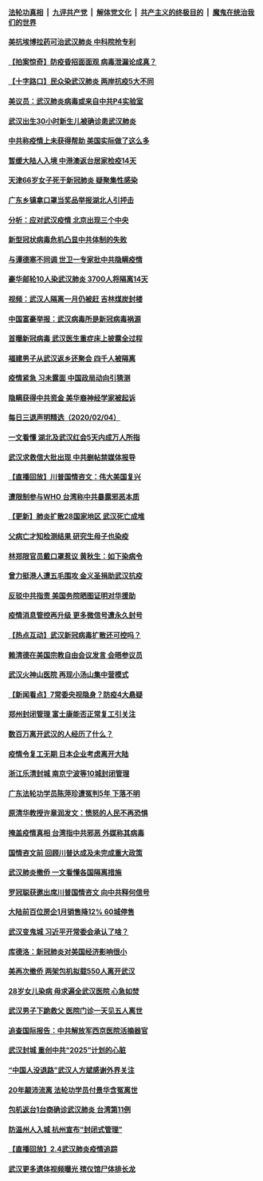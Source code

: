 ####  [法轮功真相](../../../../basic/blob/master/README.md?t=02052126) &nbsp;|&nbsp; [九评共产党](../../../../9ping.md/blob/master/README.md?t=02052126) &nbsp;|&nbsp; [解体党文化](../../../../jtdwh.md/blob/master/README.md?t=02052126)  &nbsp;|&nbsp; [共产主义的终极目的](../../../../gczydzjmd.md/blob/master/README.md?t=02052126) &nbsp;|&nbsp; [魔鬼在统治我们的世界](../../../../mgztzwmdsj.md/blob/master/README.md?t=02052126) 

#### [美抗埃博拉药可治武汉肺炎 中科院抢专利](../pages/nsc413/n11846409.md?t=02052126) 

#### [【拍案惊奇】防疫昏招面面观 病毒泄漏论成真？](../pages/nsc413/n11845382.md?t=02052126) 

#### [【十字路口】民众染武汉肺炎 两岸抗疫5大不同](../pages/nsc413/n11845264.md?t=02052126) 

#### [美议员：武汉肺炎病毒或来自中共P4实验室](../pages/nsc413/n11846043.md?t=02052126) 

#### [武汉出生30小时新生儿被确诊患武汉肺炎](../pages/nsc413/n11846307.md?t=02052126) 

#### [中共称疫情上未获得帮助 美国实际做了这么多](../pages/nsc413/n11846008.md?t=02052126) 

#### [暂缓大陆人入境 中港澳返台居家检疫14天](../pages/nsc413/n11845862.md?t=02052126) 

#### [天津66岁女子死于新冠肺炎 疑聚集性感染](../pages/nsc413/n11845909.md?t=02052126) 

#### [广东乡镇拿口罩当奖品举报湖北人引抨击](../pages/nsc413/n11845622.md?t=02052126) 

#### [分析：应对武汉疫情 北京出现三个中央](../pages/nsc413/n11845850.md?t=02052126) 


#### [新型冠状病毒危机凸显中共体制的失败](../pages/nsc413/n11844970.md?t=02052126) 

#### [与谭德塞不同调 世卫一专家批中共隐瞒疫情](../pages/nsc413/n11845278.md?t=02052126) 

#### [豪华邮轮10人染武汉肺炎 3700人将隔离14天](../pages/nsc413/n11845543.md?t=02052126) 

#### [视频：武汉人隔离一月仍被赶 吉林煤炭封楼](../pages/nsc413/n11845570.md?t=02052126) 

#### [中国富豪举报：武汉病毒所是新冠病毒祸源](../pages/nsc413/n11844943.md?t=02052126) 

#### [首曝新冠病毒 武汉医生重症床上披露全过程](../pages/nsc413/n11845150.md?t=02052126) 

#### [福建男子从武汉返乡还聚会 四千人被隔离](../pages/nsc413/n11845352.md?t=02052126) 

#### [疫情紧急 习未露面 中国政局动向引猜测](../pages/nsc413/n11845224.md?t=02052126) 

#### [隐瞒获得中共资金 美华裔神经学家被起诉](../pages/nsc413/n11844879.md?t=02052126) 

#### [每日三退声明精选（2020/02/04）](../pages/nsc413/n11845335.md?t=02052126) 

#### [一文看懂 湖北及武汉红会5天内成万人所指](../pages/nsc413/n11844315.md?t=02052126) 

#### [武汉求救信大批出现 中共删帖禁媒体报导](../pages/nsc413/n11845064.md?t=02052126) 

#### [【直播回放】川普国情咨文：伟大美国复兴](../pages/nsc413/n11842079.md?t=02052126) 

#### [遭限制参与WHO 台湾称中共暴露邪恶本质](../pages/nsc413/n11844351.md?t=02052126) 

#### [【更新】肺炎扩散28国家地区 武汉死亡成堆](../pages/nsc413/n11801312.md?t=02052126) 

#### [父病亡才知检测结果 研究生母子也染疫](../pages/nsc413/n11845059.md?t=02052126) 

#### [林郑限官员戴口罩惹议 黄秋生：如下染病令](../pages/nsc413/n11844529.md?t=02052126) 

#### [曾力挺港人遭五毛围攻 金义圣捐助武汉抗疫](../pages/nsc413/n11844707.md?t=02052126) 

#### [反驳中共指责 美国务院晒图证明对华援助](../pages/nsc413/n11844859.md?t=02052126) 

#### [疫情消息管控再升级 更多微信号遭永久封号](../pages/nsc413/n11844902.md?t=02052126) 

#### [【热点互动】武汉新冠病毒扩散还可控吗？](../pages/nsc413/n11844750.md?t=02052126) 

#### [赖清德在美国宗教自由会议发言 会晤参议员](../pages/nsc413/n11844836.md?t=02052126) 

#### [武汉火神山医院 再现小汤山集中营模式](../pages/nsc413/n11844763.md?t=02052126) 

#### [【新闻看点】7常委央视隐身？防疫4大悬疑](../pages/nsc413/n11844611.md?t=02052126) 

#### [郑州封闭管理 富士康能否正常复工引关注](../pages/nsc413/n11844727.md?t=02052126) 

#### [数百万离开武汉的人经历了什么？](../pages/nsc413/n11844742.md?t=02052126) 

#### [疫情令复工无期  日本企业考虑离开大陆](../pages/nsc413/n11844585.md?t=02052126) 

#### [浙江乐清封城 南京宁波等10城封闭管理](../pages/nsc413/n11844464.md?t=02052126) 

#### [广东法轮功学员陈萍珍遭冤判5年 下落不明](../pages/nsc413/n11844088.md?t=02052126) 

#### [原清华教授许章润发文：愤怒的人民不再恐惧](../pages/nsc413/n11844347.md?t=02052126) 

#### [掩盖疫情真相 台湾指中共邪恶 外媒称其病毒](../pages/nsc413/n11844401.md?t=02052126) 

#### [国情咨文前 回顾川普达成及未完成重大政策](../pages/nsc413/n11844581.md?t=02052126) 

#### [武汉肺炎撤侨 一文看懂各国隔离措施](../pages/nsc413/n11844216.md?t=02052126) 

#### [罗冠聪获邀出席川普国情咨文 向中共释何信号](../pages/nsc413/n11844355.md?t=02052126) 

#### [大陆前百位房企1月销售降12% 60城停售](../pages/nsc413/n11844398.md?t=02052126) 

#### [武汉变鬼城 习近平开常委会承认了啥？](../pages/nsc413/n11844218.md?t=02052126) 

#### [库德洛：新冠肺炎对美国经济影响很小](../pages/nsc413/n11844418.md?t=02052126) 

#### [美再次撤侨 两架包机拟载550人离开武汉](../pages/nsc413/n11844407.md?t=02052126) 

#### [28岁女儿染病 母求遍全武汉医院 心急如焚](../pages/nsc413/n11844302.md?t=02052126) 

#### [武汉男子下跪救父 医院门诊一天见五人离世](../pages/nsc413/n11844073.md?t=02052126) 

#### [追查国际报告：中共解放军西京医院活摘器官](../pages/nsc413/n11838359.md?t=02052126) 

#### [武汉封城 重创中共“2025”计划的心脏](../pages/nsc413/n11843972.md?t=02052126) 

#### [“中国人没退路”武汉人方斌感谢外界关注](../pages/nsc413/n11843517.md?t=02052126) 

#### [20年颠沛流离 法轮功学员付景华含冤离世](../pages/nsc413/n11841986.md?t=02052126) 

#### [包机返台1台商确诊武汉肺炎 台湾第11例](../pages/nsc413/n11844182.md?t=02052126) 

#### [防温州人入城 杭州宣布“封闭式管理”](../pages/nsc413/n11844139.md?t=02052126) 

#### [【直播回放】2.4武汉肺炎疫情追踪](../pages/nsc413/n11844032.md?t=02052126) 

#### [武汉更多遗体视频曝光 殡仪馆尸体排长龙](../pages/nsc413/n11844057.md?t=02052126) 


